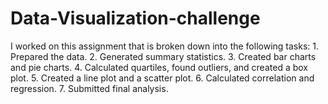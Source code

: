 # Data-Visualization-challenge
 I worked on this assignment that is broken down into the following tasks:
     1. Prepared the data.
     2. Generated summary statistics.
     3. Created bar charts and pie charts.
     4. Calculated quartiles, found outliers, and created a box plot.
     5. Created a line plot and a scatter plot.
     6. Calculated correlation and regression.
     7. Submitted final analysis.
